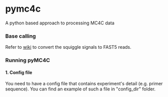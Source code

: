 # pymc4c
A python based approach to processing MC4C data

### Base calling
Refer to [wiki](https://github.com/UMCUGenetics/pymc4c/wiki/Converting-raw-signals-(i.e.-Squiggle)-to-FAST5) to convert the squiggle signals to FAST5 reads.


### Running pyMC4C

#### 1. Config file
You need to have a config file that contains experiment's detail (e.g. primer sequence). You can find an example of such a file in "config_dir" folder.

